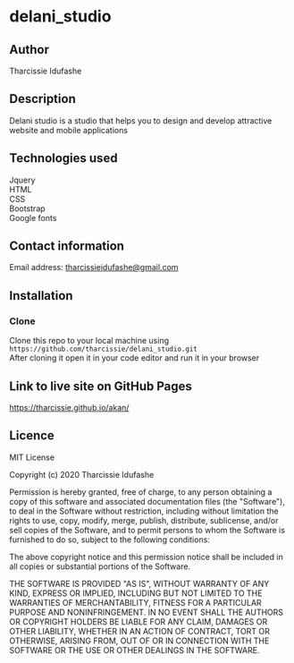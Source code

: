 # delani_studio

## Author
   Tharcissie Idufashe
## Description
   Delani studio is a studio that helps you to design and develop attractive website and mobile applications 
   
## Technologies used
   Jquery <br>
   HTML <br>
   CSS <br>
   Bootstrap <br>
   Google fonts<br>
   
 ## Contact information
   Email address: tharcissieidufashe@gmail.com
   
 ## Installation
 ### Clone
 Clone this repo to your local machine using <br>
 `https://github.com/tharcissie/delani_studio.git` <br>
 After cloning it open it in your code editor and run it in your browser
 
 
 ## Link to live site on GitHub Pages
 https://tharcissie.github.io/akan/


 ## Licence
 MIT License

Copyright (c) 2020 Tharcissie Idufashe

Permission is hereby granted, free of charge, to any person obtaining a copy
of this software and associated documentation files (the "Software"), to deal
in the Software without restriction, including without limitation the rights
to use, copy, modify, merge, publish, distribute, sublicense, and/or sell
copies of the Software, and to permit persons to whom the Software is
furnished to do so, subject to the following conditions:

The above copyright notice and this permission notice shall be included in all
copies or substantial portions of the Software.

THE SOFTWARE IS PROVIDED "AS IS", WITHOUT WARRANTY OF ANY KIND, EXPRESS OR
IMPLIED, INCLUDING BUT NOT LIMITED TO THE WARRANTIES OF MERCHANTABILITY,
FITNESS FOR A PARTICULAR PURPOSE AND NONINFRINGEMENT. IN NO EVENT SHALL THE
AUTHORS OR COPYRIGHT HOLDERS BE LIABLE FOR ANY CLAIM, DAMAGES OR OTHER
LIABILITY, WHETHER IN AN ACTION OF CONTRACT, TORT OR OTHERWISE, ARISING FROM,
OUT OF OR IN CONNECTION WITH THE SOFTWARE OR THE USE OR OTHER DEALINGS IN THE
SOFTWARE.
